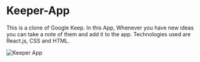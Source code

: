 # Keeper-App
This is a clone of Google Keep.
In this App, Whenever you have new ideas you can take a note of them and add it to the app.
Technologies used are React.js, CSS and HTML.

![Keeper App](https://user-images.githubusercontent.com/56089269/120175901-4d836500-c224-11eb-8d15-e232e57ba749.png)

